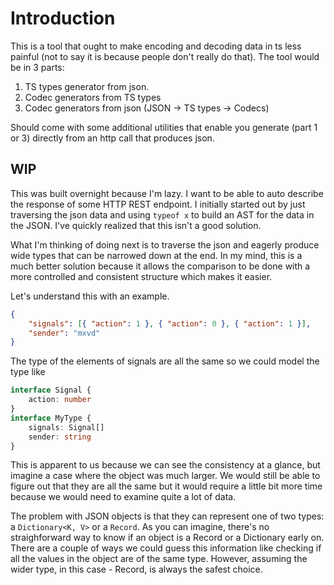 # Introduction

This is a tool that ought to make encoding and decoding data in ts less painful (not to say it is because people don't really do that).
The tool would be in 3 parts:

1. TS types generator from json.
2. Codec generators from TS types
3. Codec generators from json (JSON -> TS types -> Codecs)

Should come with some additional utilities that enable you generate (part 1 or 3) directly from an http call that produces json.

## WIP

This was built overnight because I'm lazy. I want to be able to auto describe the response of some HTTP REST endpoint.
I initially started out by just traversing the json data and using `typeof x` to build an AST for the data in the JSON.
I've quickly realized that this isn't a good solution.

What I'm thinking of doing next is to traverse the json and eagerly produce wide types that can be narrowed down at the end.
In my mind, this is a much better solution because it allows the comparison to be done with a more controlled and consistent structure
which makes it easier.

Let's understand this with an example.

```json
{
    "signals": [{ "action": 1 }, { "action": 0 }, { "action": 1 }],
    "sender": "mxvd"
}
```

The type of the elements of signals are all the same so we could model the type like

```typescript
interface Signal {
    action: number
}
interface MyType {
    signals: Signal[]
    sender: string
}
```

This is apparent to us because we can see the consistency at a glance, but imagine a case where the object was much larger.
We would still be able to figure out that they are all the same but it would require a little bit more time because we would need to examine quite a lot of data.

The problem with JSON objects is that they can represent one of two types: a `Dictionary<K, V>` or a `Record`. As you can imagine, there's no straighforward way to
know if an object is a Record or a Dictionary early on. There are a couple of ways we could guess this information like checking if all the values in the object are of the same type.
However, assuming the wider type, in this case - Record, is always the safest choice.
